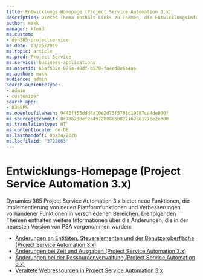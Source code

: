 ```yaml
---
title: Entwicklungs-Homepage (Project Service Automation 3.x)
description: Dieses Thema enthält Links zu Themen, die Entwicklungsinformationen für Dynamics 365 Project Service Automation (PSA) Version 3.x bereitstellen.
author: makk
manager: kfend
ms.custom:
- dyn365-projectservice
ms.date: 03/26/2019
ms.topic: article
ms.prod: Project Service
ms.service: business-applications
ms.assetid: 65af632e-076a-40df-b570-fa4ed8e6a4ae
ms.author: makk
audience: admin
search.audienceType:
- admin
- customizer
search.app:
- D365PS
ms.openlocfilehash: 9442ff55ddd4a10e2d73f5701d19787ca4de000f
ms.sourcegitcommit: 8c786230ef2a497280885b827162561776e2eb00
ms.translationtype: HT
ms.contentlocale: de-DE
ms.lasthandoff: 03/24/2020
ms.locfileid: "3722063"
---
```

# <a name="development-home-page-project-service-automation-3x"></a>Entwicklungs-Homepage (Project Service Automation 3.x)

Dynamics 365 Project Service Automation 3.x bietet neue Funktionen, die Implementierung von neuen Plattformfunktionen und Verbesserungen vorhandener Funktionen in verschiedenen Bereichen. Die folgenden Themen enthalten weitere Informationen über die Änderungen, die in der neuesten Version von PSA vorgenommen wurden:

- [Änderungen an Entitäten, Steuerelementen und der Benutzeroberfläche (Project Service Automation 3.x)](../developer-guides/entity-changes-v3.x.md)
- [Änderungen bei Zeit und Ausgaben (Project Service Automation 3.x)](../developer-guides/time-expense-changes-v3.x.md)
- [Änderungen bei der Ressourcenverwaltung (Project Service Automation 3.x)](../developer-guides/resource-management-changes-v3.x.md)
- [Veraltete Webressourcen in Project Service Automation 3.x](../developer-guides/web-resources-deprecated-v3.x.md)
